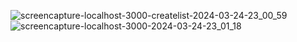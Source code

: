 ![screencapture-localhost-3000-createlist-2024-03-24-23_00_59](https://github.com/utkbkts/Hotel-Reservation/assets/126083466/20d00f64-af5b-4656-aee1-835fe6d76484)
![screencapture-localhost-3000-2024-03-24-23_01_18](https://github.com/utkbkts/Hotel-Reservation/assets/126083466/79f71b1f-4177-41db-86c2-6aae2b1bd804)

